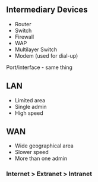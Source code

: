 ## Intermediary Devices
- Router
- Switch
- Firewall
- WAP
- Multilayer Switch
- Modem (used for dial-up)

Port/interface - same thing

## LAN
- Limited area
- Single admin
- High speed

## WAN
- Wide geographical area
- Slower speed
- More than one admin

### Internet > Extranet > Intranet

